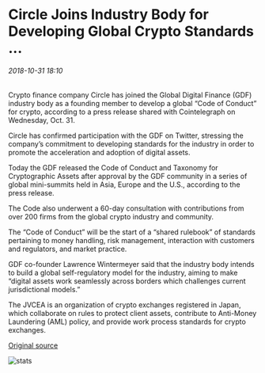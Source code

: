# Circle Joins Industry Body for Developing Global Crypto Standards ...

###### 2018-10-31 18:10

Crypto finance company Circle has joined the Global Digital Finance (GDF) industry body as a founding member to develop a global “Code of Conduct” for crypto, according to a press release shared with Cointelegraph on Wednesday, Oct. 31.

Circle has confirmed participation with the GDF on Twitter, stressing the company’s commitment to developing standards for the industry in order to promote the acceleration and adoption of digital assets.

Today the GDF released the Code of Conduct and Taxonomy for Cryptographic Assets after approval by the GDF community in a series of global mini-summits held in Asia, Europe and the U.S., according to the press release.

The Code also underwent a 60-day consultation with contributions from over 200 firms from the global crypto industry and community.

The “Code of Conduct” will be the start of a “shared rulebook” of standards pertaining to money handling, risk management, interaction with customers and regulators, and market practice.

GDF co-founder Lawrence Wintermeyer said that the industry body intends to build a global self-regulatory model for the industry, aiming to make “digital assets work seamlessly across borders which challenges current jurisdictional models.”

The JVCEA is an organization of crypto exchanges registered in Japan, which collaborate on rules to protect client assets, contribute to Anti-Money Laundering (AML) policy, and provide work process standards for crypto exchanges.

[Original source](https://cointelegraph.com/news/circle-joins-industry-body-for-developing-global-crypto-standards)

![stats](https://c.statcounter.com/11760860/0/a89fa40b/1/ "stats")